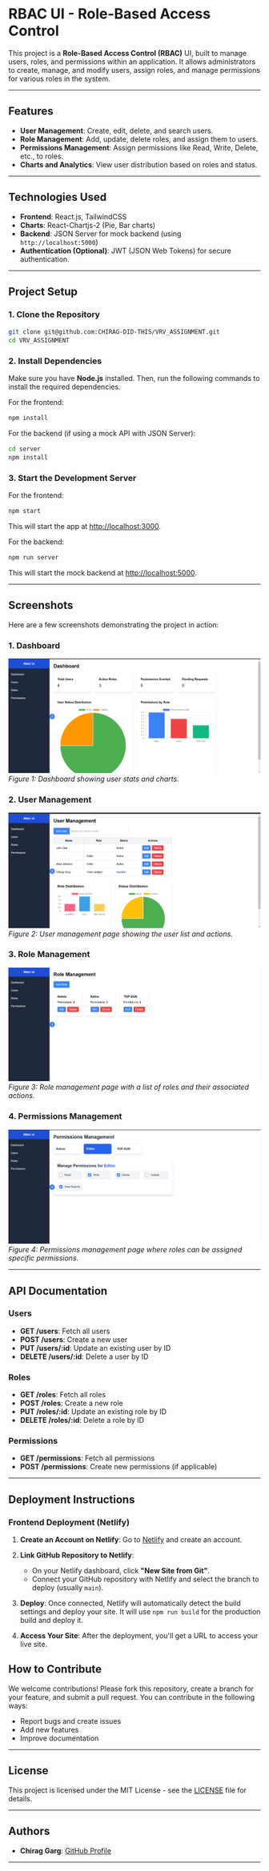 # **RBAC UI - Role-Based Access Control**

This project is a **Role-Based Access Control (RBAC)** UI, built to manage users, roles, and permissions within an application. It allows administrators to create, manage, and modify users, assign roles, and manage permissions for various roles in the system.

---

## **Features**

- **User Management**: Create, edit, delete, and search users.
- **Role Management**: Add, update, delete roles, and assign them to users.
- **Permissions Management**: Assign permissions like Read, Write, Delete, etc., to roles.
- **Charts and Analytics**: View user distribution based on roles and status.

---

## **Technologies Used**

- **Frontend**: React.js, TailwindCSS
- **Charts**: React-Chartjs-2 (Pie, Bar charts)
- **Backend**: JSON Server for mock backend (using `http://localhost:5000`)
- **Authentication (Optional)**: JWT (JSON Web Tokens) for secure authentication.

---

## **Project Setup**

### 1. **Clone the Repository**
```bash
git clone git@github.com:CHIRAG-DID-THIS/VRV_ASSIGNMENT.git
cd VRV_ASSIGNMENT
```

### 2. **Install Dependencies**
Make sure you have **Node.js** installed. Then, run the following commands to install the required dependencies.

For the frontend:
```bash
npm install
```

For the backend (if using a mock API with JSON Server):
```bash
cd server
npm install
```

### 3. **Start the Development Server**

For the frontend:
```bash
npm start
```
This will start the app at [http://localhost:3000](http://localhost:3000).

For the backend:
```bash
npm run server
```
This will start the mock backend at [http://localhost:5000](http://localhost:5000).

---

## **Screenshots**

Here are a few screenshots demonstrating the project in action:

### 1. Dashboard
![Dashboard](./public/assets/image1.png)
*Figure 1: Dashboard showing user stats and charts.*

### 2. User Management
![User](./public/assets/image2.png)
*Figure 2: User management page showing the user list and actions.*

### 3. Role Management
![Role](./public/assets/image3.png)
*Figure 3: Role management page with a list of roles and their associated actions.*

### 4. Permissions Management
![Permission](./public/assets/image4.png)
*Figure 4: Permissions management page where roles can be assigned specific permissions.*

---

## **API Documentation**

### **Users**
- **GET /users**: Fetch all users
- **POST /users**: Create a new user
- **PUT /users/:id**: Update an existing user by ID
- **DELETE /users/:id**: Delete a user by ID

### **Roles**
- **GET /roles**: Fetch all roles
- **POST /roles**: Create a new role
- **PUT /roles/:id**: Update an existing role by ID
- **DELETE /roles/:id**: Delete a role by ID

### **Permissions**
- **GET /permissions**: Fetch all permissions
- **POST /permissions**: Create new permissions (if applicable)

---

## **Deployment Instructions**

### **Frontend Deployment (Netlify)**

1. **Create an Account on Netlify**:
   Go to [Netlify](https://www.netlify.com/) and create an account.

2. **Link GitHub Repository to Netlify**:
   - On your Netlify dashboard, click **"New Site from Git"**.
   - Connect your GitHub repository with Netlify and select the branch to deploy (usually `main`).

3. **Deploy**:
   Once connected, Netlify will automatically detect the build settings and deploy your site. It will use `npm run build` for the production build and deploy it.

4. **Access Your Site**:
   After the deployment, you'll get a URL to access your live site.


## **How to Contribute**

We welcome contributions! Please fork this repository, create a branch for your feature, and submit a pull request. You can contribute in the following ways:
- Report bugs and create issues
- Add new features
- Improve documentation

---

## **License**

This project is licensed under the MIT License - see the [LICENSE](LICENSE) file for details.

---

## **Authors**

- **Chirag Garg**: [GitHub Profile](https://github.com/CHIRAG-DID-THIS)
---

